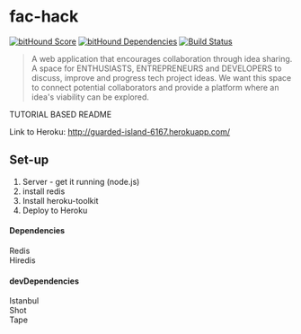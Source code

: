 # fac-hack
[![bitHound Score](https://www.bithound.io/github/koalabears/fac-hack/badges/score.svg)](https://www.bithound.io/github/koalabears/fac-hack)
[![bitHound Dependencies](https://www.bithound.io/github/koalabears/fac-hack/badges/dependencies.svg)](https://www.bithound.io/github/koalabears/fac-hack/master/dependencies/npm) [![Build Status](https://travis-ci.org/koalabears/fac-hack.svg)](https://travis-ci.org/koalabears/fac-hack)

>A web application that encourages collaboration through idea sharing.
A space for ENTHUSIASTS, ENTREPRENEURS and DEVELOPERS to discuss, improve and progress tech project ideas. We want this space to connect potential collaborators and provide a platform where an idea's viability can be explored.

TUTORIAL BASED README

Link to Heroku: http://guarded-island-6167.herokuapp.com/

## Set-up

1. Server - get it running (node.js)
2. install redis
3. Install heroku-toolkit
4. Deploy to Heroku

#### Dependencies

Redis  
Hiredis

#### devDependencies

Istanbul  
Shot  
Tape
